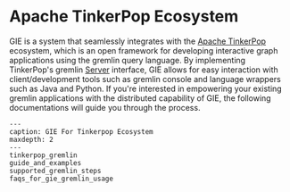 # Apache TinkerPop Ecosystem
GIE is a system that seamlessly integrates with the [Apache TinkerPop]((http://tinkerpop.apache.org/)) ecosystem,
which is an open framework for developing interactive graph applications using the gremlin query language.
By implementing TinkerPop's gremlin [Server]((https://tinkerpop.apache.org/docs/current/reference/#gremlin-server)) interface,
GIE allows for easy interaction with client/development tools such as gremlin console and language
wrappers such as Java and Python. If you're interested in empowering your existing gremlin applications
with the distributed capability of GIE, the following documentations will guide you through the process.

```{toctree} arguments
---
caption: GIE For Tinkerpop Ecosystem
maxdepth: 2
---
tinkerpop_gremlin
guide_and_examples
supported_gremlin_steps
faqs_for_gie_gremlin_usage
```
